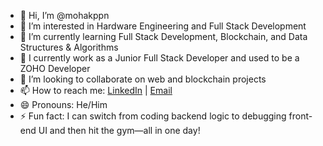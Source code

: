 - 👋 Hi, I’m @mohakppn  
- 👀 I’m interested in Hardware Engineering and Full Stack Development  
- 🌱 I’m currently learning Full Stack Development, Blockchain, and Data Structures & Algorithms  
- 💼 I currently work as a Junior Full Stack Developer and used to be a ZOHO Developer  
- 💞️ I’m looking to collaborate on web and blockchain projects  
- 📫 How to reach me: [LinkedIn](https://www.linkedin.com/in/mohaksharmap/) | [Email](mailto:mohak@ppnsolutions.com)  
- 😄 Pronouns: He/Him  
- ⚡ Fun fact: I can switch from coding backend logic to debugging front-end UI and then hit the gym—all in one day!  
